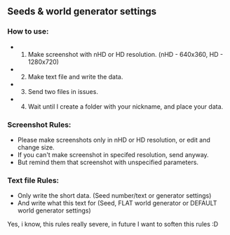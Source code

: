 ## Seeds &amp; world generator settings

### How to use:
 * 1. Make screenshot with nHD or HD resolution. (nHD - 640x360, HD - 1280x720)
 * 2. Make text file and write the data.
 * 3. Send two files in issues.
 * 4. Wait until I create a folder with your nickname, and place your data.

### Screenshot Rules:
 * Please make screenshots only in nHD or HD resolution, or edit and change size.
 * If you can't make screenshot in specifed resolution, send anyway.
 * But remind them that screenshot with unspecified parameters.

### Text file Rules:
 * Only write the short data. (Seed number/text or generator settings)
 * And write what this text for (Seed, FLAT world generator or DEFAULT world generator settings)

Yes, i know, this rules really severe, in future I want to soften this rules :D
